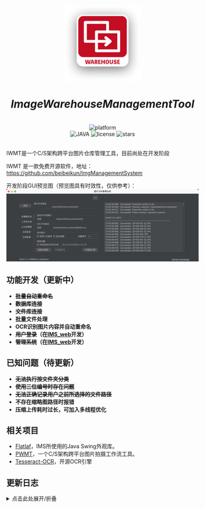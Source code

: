 <div align="center">

<img src="logo.png" width = "200" alt="logo">

# _ImageWarehouseManagementTool_
</div>
<br>
    <div align="center">
        <img alt="platform" src="https://img.shields.io/badge/platform-Windows%20%7C%20macOS-blueviolet">
    </div>
    <div align="center">
        <img alt="JAVA" src="https://img.shields.io/badge/Java-1.8-%2300599C .svg?logo=java">
        <img alt="license" src="https://img.shields.io/github/license/MaaAssistantArknights/MaaAssistantArknights">
        <img alt="stars" src="https://img.shields.io/github/stars/beibeikun/IMG_ManagementSystem?style=social">
    </div>
<br>

IWMT是一个C/S架构跨平台图片仓库管理工具，目前尚处在开发阶段

IWMT 是一款免费开源软件，地址：https://github.com/beibeikun/ImgManagementSystem

开发阶段GUI预览图（预览图具有时效性，仅供参考）：
![gui](gui.jpg)



## 功能开发（更新中）

- **~~批量自动重命名~~**
- **~~数据库连接~~**
- **~~文件库连接~~**
- **批量文件处理**
- **OCR识别图片内容并自动重命名**
- **~~用户登录~~（在[IMS_web](https://github.com/beibeikun/IMG_ManagementSystem_web)开发）**
- **~~管理系统~~（在[IMS_web](https://github.com/beibeikun/IMG_ManagementSystem_web)开发）**

## 已知问题（待更新）

- **~~无法执行按文件夹分类~~**
- **~~使用三位编号时存在问题~~**
- **~~无法正确记录用户之前所选择的文件路径~~**
- **不存在缩略图路径时报错**
- **压缩上传耗时过长，可加入多线程优化**

## 相关项目

- [Flatlaf](https://github.com/JFormDesigner/FlatLaf)，IMS所使用的Java Swing外观库。
- [PWMT](https://github.com/beibeikun/ImgWorkflowSystem)，一个C/S架构跨平台图片拍摄工作流工具。
- [Tesseract-OCR](https://github.com/tesseract-ocr/tesseract)，开源OCR引擎


## 更新日志
<details>
  <summary>点击此处展开/折叠</summary>

- **2023/11/23**-完成自动从数据库拉取图片及图片校对
- **2023/06/08**-完成上传至仓库与查询仓库功能，新增缩略图策略
- **2023/06/05**-修复部分已知问题，更新部分算法，兼容多语言
- **2023/06/02**-可以进行数据库连接
- **2023/06/01**-新UI基础功能可以使用
- **2023/05/31**-重构部分功能模块
- **2023/05/30**-重构UI界面

</details>